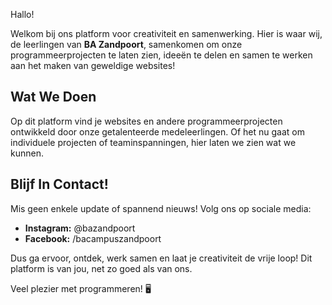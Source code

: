 Hallo!

Welkom bij ons platform voor creativiteit en samenwerking. Hier is waar wij, de leerlingen van **BA Zandpoort**, samenkomen om onze programmeerprojecten te laten zien, ideeën te delen en samen te werken aan het maken van geweldige websites!

## Wat We Doen
Op dit platform vind je websites en andere programmeerprojecten ontwikkeld door onze getalenteerde medeleerlingen. Of het nu gaat om individuele projecten of teaminspanningen, hier laten we zien wat we kunnen.

## Blijf In Contact!
Mis geen enkele update of spannend nieuws! Volg ons op sociale media:
- **Instagram:** @bazandpoort
- **Facebook:** /bacampuszandpoort

Dus ga ervoor, ontdek, werk samen en laat je creativiteit de vrije loop! Dit platform is van jou, net zo goed als van ons.

Veel plezier met programmeren! 🖥️
